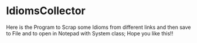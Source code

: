 # IdiomsCollector
Here is the Program to Scrap some Idioms from different links and then save to File and to open in Notepad with System class; Hope you like this!!

